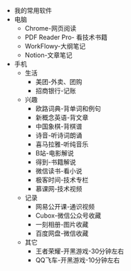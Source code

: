 - 我的常用软件
- 电脑
	- Chrome-网页阅读
	- PDF Reader Pro- 看技术书籍
	- WorkFlowy-大纲笔记
	- Notion-文章笔记
- 手机
	- 生活
		- 美团-外卖、团购
		- 招商银行-记账
	- 兴趣
		- 欧路词典-背单词和例句
		- 新概念英语-背文章
		- 中国象棋-背棋谱
		- 诗音-听诗词朗诵
		- 喜马拉雅-听纯音乐
		- B站-电影解说
		- 得到-书籍解说
		- 微信读书-看小说
		- 极客时间-技术专栏
		- 慕课网-技术视频
	- 记录
		- 网易公开课-通识视频
		- Cubox-微信公众号收藏
		- 一刻相册-图片收藏
		- 百度网盘-微信收藏
	- 其它
		- 王者荣耀-开黑游戏-30分钟左右
		- QQ飞车-开黑游戏-10分钟左右